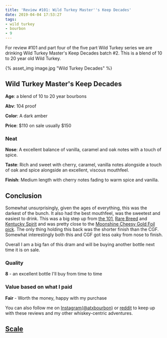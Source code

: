 ```yaml
---
title: 'Review #101: Wild Turkey Master''s Keep Decades'
date: 2019-04-04 17:53:27
tags:
- wild turkey
- bourbon
- 9
---
```


For review #101 and part four of the five part Wild Turkey series we are drinking Wild Turkey Master's Keep Decades batch #2. This is a blend of 10 to 20 year old Wild Turkey.

{% asset_img image.jpg "Wild Turkey Decades" %}

## Wild Turkey Master's Keep Decades
**Age**: a blend of 10 to 20 year bourbons

**Abv**: 104 proof

**Color**: A dark amber 

**Price**: $110 on sale usually $150

### Neat
**Nose**: A excellent balance of vanilla, caramel and oak notes with a touch of spice.

**Taste**: Rich and sweet with cherry, caramel, vanilla notes alongside a touch of oak and spice alongside an excellent, viscous mouthfeel.

**Finish**: Medium length with cherry notes fading to warm spice and vanilla.

## Conclusion
Somewhat unsurprisingly, given the ages of everything, this was the darkest of the bunch. It also had the best mouthfeel, was the sweetest and easiest to drink. This was a big step up from [the 101](https://atxbourbon.com/2019/03/26/Review-97-Wild-Turkey-101/), [Rare Breed](https://atxbourbon.com/2019/03/28/Review-98-Wild-Turkey-Rare-Breed/) and [Kentucky Spirit](https://atxbourbon.com/2019/04/02/Review-100-Wild-Turkey-Kentucky-Spirit/) and was pretty close to the [Moonshine Cheesy Gold Foil pick](https://atxbourbon.com/2019/02/19/Reviews-76-77-Russel-s-Reserve-Single-Barrel-Showdown-Moonshine-vs-Tejas/). The only thing holding this back was the shorter finish than the CGF. Somewhat interestingly both this and CGF got less oaky from nose to finish.

Overall I am a big fan of this dram and will be buying another bottle next time it is on sale.

### Quality
**8** - an excellent bottle I'll buy from time to time

### Value based on what I paid
**Fair** - Worth the money, happy with my purchase

You can also follow me on [Instagram(@atxbourbon)](https://www.instagram.com/atxbourbon/) or [reddit](https://www.reddit.com/r/scottmotorraddrinks/) to keep up with these reviews and my other whiskey-centric adventures.

## [Scale](http://atxbourbon.com/Scale/)